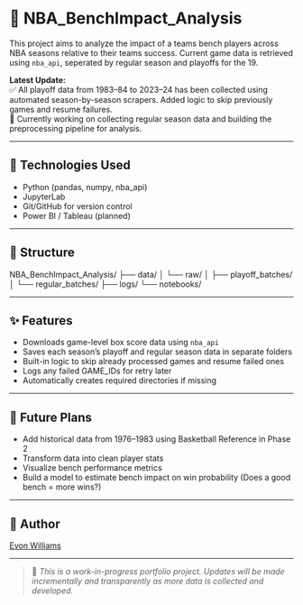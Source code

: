# 🏀 NBA_BenchImpact_Analysis

This project aims to analyze the impact of a teams bench players across NBA seasons relative to their teams success. Current game data is retrieved using `nba_api`, seperated by regular season and playoffs for the 19.  

**Latest Update:**  
✅ All playoff data from 1983–84 to 2023–24 has been collected using automated season-by-season scrapers. Added logic to skip previously games and resume failures.  
🔄 Currently working on collecting regular season data and building the preprocessing pipeline for analysis.

---

## 🧠 Technologies Used

- Python (pandas, numpy, nba_api)
- JupyterLab
- Git/GitHub for version control
- Power BI / Tableau (planned)

---

## 📁 Structure

NBA_BenchImpact_Analysis/
├── data/
│ └── raw/
│ ├── playoff_batches/
│ └── regular_batches/
├── logs/
└── notebooks/

---

## ✨ Features

- Downloads game-level box score data using `nba_api`
- Saves each season’s playoff and regular season data in separate folders
- Built-in logic to skip already processed games and resume failed ones
- Logs any failed GAME_IDs for retry later
- Automatically creates required directories if missing

---

## 📌 Future Plans

- Add historical data from 1976–1983 using Basketball Reference in Phase 2
- Transform data into clean player stats
- Visualize bench performance metrics
- Build a model to estimate bench impact on win probability (Does a good bench = more wins?)

---

## 👤 Author

[Evon Williams](https://www.linkedin.com/in/evon-williams-03729989)

---

> 📂 *This is a work-in-progress portfolio project. Updates will be made incrementally and transparently as more data is collected and developed.*

